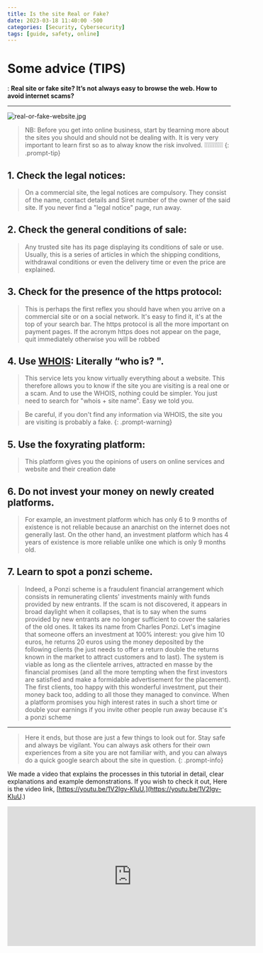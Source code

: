 ```yaml
---
title: Is the site Real or Fake?
date: 2023-03-18 11:40:00 -500
categories: [Security, Cybersecurity]
tags: [guide, safety, online]
---
```


# Some advice (TIPS)

:    **Real site or fake site? It’s not always easy to browse the web. How to avoid internet scams?**

---

![real-or-fake-website.jpg](https://i.postimg.cc/P5Q4CxC3/real-or-fake-website.jpg)

>    NB: Before you get into online business, start by tlearning more about the sites you should and should not be dealing with.
It is very very important to learn first so as to alway know the risk involved. ❕❕❕❕❕❕❕❕❕❕❕
{: .prompt-tip}

## 1. Check the legal notices:
> On a commercial site, the legal notices are compulsory. They consist of the name, contact details and Siret number of the owner of the said site. If you never find a "legal notice" page, run away.

## 2. Check the general conditions of sale: 
> Any trusted site has its page displaying its conditions of sale or use. Usually, this is a series of articles in which the shipping conditions, withdrawal conditions or even the delivery time or even the price are explained.


## 3. Check for the presence of the https protocol: 
> This is perhaps the first reflex you should have when you arrive on a commercial site or on a social network. It's easy to find it, it's at the top of your search bar. The https protocol is all the more important on payment pages. If the acronym https does not appear on the page, quit immediately otherwise you will be robbed


## 4. Use [WHOIS](https://whois.com): Literally “who is? ". 
> This service lets you know virtually everything about a website. This therefore allows you to know if the site you are visiting is a real one or a scam. And to use the WHOIS, nothing could be simpler. You just need to search for "whois + site name". Easy we told you.

> Be careful, if you don't find any information via WHOIS, the site you are visiting is probably a fake.
{: .prompt-warning}

## 5. Use the foxyrating platform: 
> This platform gives you the opinions of users on online services and website and their creation date

## 6. Do not invest your money on newly created platforms. 
> For example, an investment platform which has only 6 to 9 months of existence is not reliable because an anarchist on the internet does not generally last. On the other hand, an investment platform which has 4 years of existence is more reliable unlike one which is only 9 months old.

## 7. Learn to spot a ponzi scheme. 
> Indeed, a Ponzi scheme is a fraudulent financial arrangement which consists in remunerating clients' investments mainly with funds provided by new entrants. If the scam is not discovered, it appears in broad daylight when it collapses, that is to say when the sums provided by new entrants are no longer sufficient to cover the salaries of the old ones. It takes its name from Charles Ponzi. Let's imagine that someone offers an investment at 100% interest: you give him 10 euros, he returns 20 euros using the money deposited by the following clients (he just needs to offer a return double the returns known in the market to attract customers and to last). The system is viable as long as the clientele arrives, attracted en masse by the financial promises (and all the more tempting when the first investors are satisfied and make a formidable advertisement for the placement). The first clients, too happy with this wonderful investment, put their money back too, adding to all those they managed to convince. When a platform promises you high interest rates in such a short time or double your earnings if you invite other people run away because it's a ponzi scheme


---

> Here it ends, but those are just a few things to look out for. Stay safe and always be vigilant. You can always ask others for their own experiences from a site you are not familiar with, and you can always do a quick google search about the site in question.
{: .prompt-info}

We made a video that explains the processes in this tutorial in detail, clear explanations  and example demonstrations. If you wish to check it out, Here is the video link, [https://youtu.be/1V2Igv-KIuU.](https://youtu.be/1V2Igv-KIuU.)
<iframe width="560" height="315" src="https://www.youtube.com/embed/1V2Igv-KIuU" title="YouTube video player" frameborder="0" allow="accelerometer; autoplay; clipboard-write; encrypted-media; gyroscope; picture-in-picture; web-share" allowfullscreen></iframe>